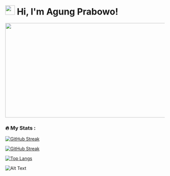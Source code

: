 # <img src="https://raw.githubusercontent.com/iampavangandhi/iampavangandhi/master/gifs/Hi.gif" width="30px"> Hi, I'm Agung Prabowo!

<p align="center"><img src="https://media.giphy.com/media/dWesBcTLavkZuG35MI/giphy.gif" width="600" height="300"  /></p>

### 🔥 My Stats :

[![GitHub Streak](https://github-readme-stats.vercel.app/api?username=agungprabowo&show_icons=true&include_all_commits=true&count_private=true&theme=nightowl&layout=compact)](https://git.io/streak-stats)

[![GitHub Streak](https://github-readme-streak-stats.herokuapp.com?user=agungprabowo&theme=nightowl)](https://git.io/streak-stats)

[![Top Langs](https://github-readme-stats.vercel.app/api/top-langs/?username=AgungPrabowo&layout=compact&theme=nightowl)](https://github.com/anuraghazra/github-readme-stats)


![Alt Text](https://i.pinimg.com/originals/d1/d6/c0/d1d6c0fe9c91839b97e361387b505b97.gif)